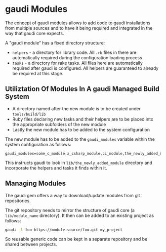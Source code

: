 # gaudi Modules

The concept of gaudi modules allows to add code to gaudi installations from
multiple sources and to have it being required and integrated in the way that
gaudi core expects.

A "gaudi module" has a fixed directory structure:

* `helpers` - a directory for library code. All `.rb` files in there are
  automatically required during the configuration loading process
* `tasks` - a directory for rake tasks. All files here are automatically
  required after gaudi is configured. All helpers are guaranteed to already be
  required at this stage.

## Utiliztation Of Modules In A gaudi Managed Build System

* A directory named after the new module is to be created under
  `tools/build/lib`
* Ruby files declaring new tasks and their helpers are to be placed into the
  appropriate subfolders of the new module
* Lastly the new module has to be added to the system configuration

The new module has to be added to the `gaudi_modules` variable within the system
configuration as follows:

```text
gaudi_modules=some_c_module,a_csharp_module,ci_module,the_newly_added_module
```

This instructs gaudi to look in `lib/the_newly_added_module` directory and
incorporate the helpers and tasks it finds within it.

## Managing Modules

The gaudi gem offers a way to download/update modules from git repositories.

The git repository needs to mirror the structure of gaudi core (a
`lib/module_name` directory). It then can be added to an existing project as
follows:

```bash
gaudi -l foo https://module.source/foo.git my_project
```

So reusable generic code can be kept in a separate repository and be shared
between projects.

